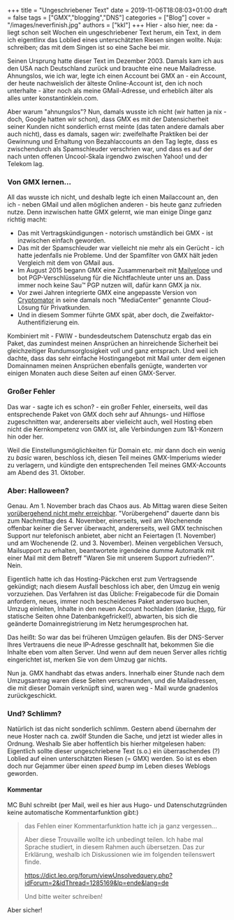 +++
title = "Ungeschriebener Text"
date = 2019-11-06T18:08:03+01:00
draft = false
tags = ["GMX","blogging","DNS"]
categories = ["Blog"]
cover = "/images/neverfinish.jpg"
authors = ["kkl"]
+++
Hier - also hier, nee: da - liegt schon seit Wochen ein ungeschriebener Text herum, ein Text, in dem ich eigentlinx das Loblied eines unterschätzten Riesen singen wollte. Nuja: schreiben; das mit dem Singen ist so eine Sache bei mir.

Seinen Ursprung hatte dieser Text im Dezember 2003. Damals kam ich aus den USA nach Deutschland zurück und brauchte eine neue Mailadresse. Ahnungslos, wie ich war, legte ich einen Account bei GMX an - ein Account, der heute nachweislich der älteste Online-Account ist, den ich noch unterhalte - älter noch als meine GMail-Adresse, und erheblich älter als alles unter konstantinklein.com.

Aber warum "ahnungslos"? Nun, damals wusste ich nicht (wir hatten ja nix - doch, Google hatten wir schon), dass GMX es mit der Datensicherheit seiner Kunden nicht sonderlich ernst meinte (das taten andere damals aber auch nicht), dass es damals, sagen wir: zweifelhafte Praktiken bei der Gewinnung und Erhaltung von Bezahlaccounts an den Tag legte, dass es zwischendurch als Spamschleuder verschrien war, und dass es auf der nach unten offenen Uncool-Skala irgendwo zwischen Yahoo! und der Telekom lag.

### Von GMX lernen...

All das wusste ich nicht, und deshalb legte ich einen Mailaccount an, den ich - neben GMail und allen möglichen anderen - bis heute ganz zufrieden nutze. Denn inzwischen hatte GMX gelernt, wie man einige Dinge ganz richtig macht:

*   Das mit Vertragskündigungen - notorisch umständlich bei GMX - ist inzwischen einfach geworden.
*   Das mit der Spamschleuder war vielleicht nie mehr als ein Gerücht - ich hatte jedenfalls nie Probleme. Und der Spamfilter von GMX hält jeden Vergleich mit dem von GMail aus.
*   Im August 2015 begann GMX eine Zusammenarbeit mit [Mailvelope](https://www.mailvelope.com/de) und bot PGP-Verschlüsselung für die Nichtfachleute unter uns an. Dass immer noch keine Sau&trade; PGP nutzen will, dafür kann GMX ja nix.
*   Vor zwei Jahren integrierte GMX eine angepasste Version von [Cryptomator](https://cryptomator.org/de/) in seine damals noch "MediaCenter" genannte Cloud-Lösung für Privatkunden.
*   Und in diesem Sommer führte GMX spät, aber doch, die Zweifaktor-Authentifizierung ein.

Kombiniert mit - FWIW - bundesdeutschem Datenschutz ergab das ein Paket, das zumindest meinen Ansprüchen an hinreichende Sicherheit bei gleichzeitiger Rundumsorglosigkeit voll und ganz entsprach. Und weil ich dachte, dass das sehr einfache Hostingangebot mit Mail unter dem eigenen Domainnamen meinen Ansprüchen ebenfalls genügte, wanderten vor einigen Monaten auch diese Seiten auf einen GMX-Server.

### Großer Fehler

Das war - sagte ich es schon? - ein großer Fehler, einerseits, weil das entsprechende Paket von GMX doch sehr auf Ahnungs- und Hilflose zugeschnitten war, andererseits aber vielleicht auch, weil Hosting eben nicht die Kernkompetenz von GMX ist, alle Verbindungen zum 1&1-Konzern hin oder her.

Weil die Einstellungsmöglichkeiten für Domain etc. mir dann doch ein wenig zu *basic* waren, beschloss ich, diesen Teil meines GMX-Imperiums wieder zu verlagern, und kündigte den entsprechenden Teil meines GMX-Accounts am Abend des 31. Oktober.

### Aber: Halloween?

Genau. Am 1. November brach das Chaos aus. Ab Mittag waren diese Seiten [vorübergehend nicht mehr erreichbar](../welcome-back/). "Vorübergehend" dauerte dann bis zum Nachmittag des 4. November, einerseits, weil am Wochenende offenbar keiner die Server überwacht, andererseits, weil GMX technischen Support nur telefonisch anbietet, aber nicht an Feiertagen (1. November) und am Wochenende (2. und 3. November). Meinen vergeblichen Versuch, Mailsupport zu erhalten, beantwortete irgendeine dumme Automatik mit einer Mail mit dem Betreff "Waren Sie mit unserem Support zufrieden?". Nein.

Eigentlich hatte ich das Hosting-Päckchen erst zum Vertragsende gekündigt; nach diesem Ausfall beschloss ich aber, den Umzug ein wenig vorzuziehen. Das Verfahren ist das Übliche: Freigabecode für die Domain anfordern, neues, immer noch bescheidenes Paket anderswo buchen, Umzug einleiten, Inhalte in den neuen Account hochladen (danke, [Hugo](../hugo/), für statische Seiten ohne Datenbankgefrickel!), abwarten, bis sich die geänderte Domainregistrierung im Netz herumgesprochen hat.

Das heißt: So war das bei früheren Umzügen gelaufen. Bis der DNS-Server Ihres Vertrauens die neue IP-Adresse geschnallt hat, bekommen Sie die Inhalte eben vom alten Server. Und wenn auf dem neuen Server alles richtig eingerichtet ist, merken Sie von dem Umzug gar nichts.

Nun ja. GMX handhabt das etwas anders. Innerhalb einer Stunde nach dem Umzugsantrag waren diese Seiten verschwunden, und die Mailadressen, die mit dieser Domain verknüpft sind, waren weg - Mail wurde gnadenlos zurückgeschickt.

### Und? Schlimm?

Natürlich ist das nicht sonderlich schlimm. Gestern abend übernahm der neue Hoster nach ca. zwölf Stunden die Sache, und jetzt ist wieder alles in Ordnung. Weshalb Sie aber hoffentlich bis hierher mitgelesen haben: Eigentlich sollte dieser ungeschriebene Text (s.o.) ein überraschendes (?) Loblied auf einen unterschätzten Riesen (= GMX) werden. So ist es eben doch nur Gejammer über einen *speed bump* im Leben dieses Weblogs geworden.

#### Kommentar

MC Buhl schreibt (per Mail, weil es hier aus Hugo- und Datenschutzgründen keine automatische Kommentarfunktion gibt:)

> das Fehlen einer Kommentarfunktion hatte ich ja ganz vergessen...
>
> Aber diese Trouvaille wollte ich unbedingt teilen. Ich habe mal Sprache studiert, in diesem Rahmen auch übersetzen. Das zur Erklärung, weshalb ich Diskussionen wie im folgenden teilenswert finde.
>
> https://dict.leo.org/forum/viewUnsolvedquery.php?idForum=2&idThread=1285169&lp=ende&lang=de
>
> Und bitte weiter schreiben!

Aber sicher!
